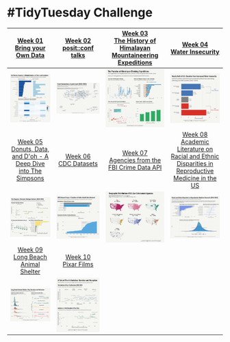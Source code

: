 # #TidyTuesday Challenge

| [Week 01<br>Bring your Own Data](https://github.com/poncest/tidytuesday/tree/main/2025/Week_01) | [Week 02](https://github.com/poncest/tidytuesday/tree/main/2025/Week_02)[<br>](https://github.com/poncest/tidytuesday/tree/main/2025/Week_01)[posit::conf talks](https://github.com/poncest/tidytuesday/tree/main/2025/Week_02) | [Week 03](https://github.com/poncest/tidytuesday/tree/main/2025/Week_03)[<br>](https://github.com/poncest/tidytuesday/tree/main/2025/Week_01)[The History of Himalayan Mountaineering Expeditions](https://github.com/poncest/tidytuesday/tree/main/2025/Week_03) | [Week 04](https://github.com/poncest/tidytuesday/tree/main/2025/Week_04)[<br>](https://github.com/poncest/tidytuesday/tree/main/2025/Week_01)[Water Insecurity](https://github.com/poncest/tidytuesday/tree/main/2025/Week_04) |
|:----------------:|:----------------:|:----------------:|:----------------:|
| ![](Week_01/2025_01.png "week 01") | ![](Week_02/2025_02.png "week 02") | ![](Week_03/2025_03.png "week 03") | ![](Week_04/2025_04.png "week 04") |
| [Week 05](https://github.com/poncest/tidytuesday/tree/main/2025/Week_05)[<br>](https://github.com/poncest/tidytuesday/tree/main/2025/Week_01)[Donuts, Data, and D'oh - A Deep Dive into The Simpsons](https://github.com/poncest/tidytuesday/tree/main/2025/Week_05) | [Week 06](https://github.com/poncest/tidytuesday/tree/main/2025/Week_06)[<br>](https://github.com/poncest/tidytuesday/tree/main/2025/Week_01)[CDC Datasets](https://github.com/poncest/tidytuesday/tree/main/2025/Week_06) | [Week 07](https://github.com/poncest/tidytuesday/tree/main/2025/Week_07)[<br>](https://github.com/poncest/tidytuesday/tree/main/2025/Week_01)[Agencies from the FBI Crime Data API](https://github.com/poncest/tidytuesday/tree/main/2025/Week_07) | [Week 08](https://github.com/poncest/tidytuesday/tree/main/2025/Week_08)[<br>](https://github.com/poncest/tidytuesday/tree/main/2025/Week_01)[Academic Literature on Racial and Ethnic Disparities in Reproductive Medicine in the US](https://github.com/poncest/tidytuesday/tree/main/2025/Week_08) |
| ![](Week_05/2025_05.png "week 05") | ![](Week_06/2025_06.png "week 06") | ![](Week_07/2025_07.png "week 07") | ![](Week_08/2025_08.png "week 08") |
| [Week 09](https://github.com/poncest/tidytuesday/tree/main/2025/Week_09)[<br>](https://github.com/poncest/tidytuesday/tree/main/2025/Week_01)[Long Beach Animal Shelter](https://github.com/poncest/tidytuesday/tree/main/2025/Week_09) | [Week ](https://github.com/poncest/tidytuesday/tree/main/2025/Week_09)[10](https://github.com/poncest/tidytuesday/tree/main/2025/Week_10)[<br>](https://github.com/poncest/tidytuesday/tree/main/2025/Week_01)[Pixar Films](https://github.com/poncest/tidytuesday/tree/main/2025/Week_10) |  |  |
| ![](Week_09/2025_09.png "week 09") | ![](Week_10/2025_10.png "week 10") |  |  |
